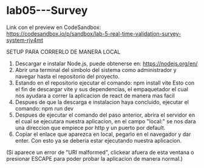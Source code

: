 # lab05---Survey
Link con el preview en CodeSandbox: https://codesandbox.io/p/sandbox/lab-5-real-time-validation-survey-system-rjy4mt

SETUP PARA CORRERLO DE MANERA LOCAL
1. Descargar e instalar Node.js, puede obtenerse en: https://nodejs.org/en/
2. Abrir una terminal del simbolo del sistema como administrador y navegar hasta el repositorio del proyecto.
3. Estando en el repositorio ejecutar el comando: npm install vite
    Esto con el fin de descargar vite y sus dependencias, el empaquetador el cual nos ayudara a correr la aplicacion de react de manera mas facil
4. Despues de que la descarga e instalacion haya concluido, ejecutar el comando: npm run dev
5. Despues de ejecutar el comando del paso anterior, abrira el servidor en el cual se ejecutara nuestra aplicacion, en el campo "local:" se nos dara una direccion que empiece por http y un puerto por default.
6. Copiar el enlace que aparezca en local, pegarlo en el navegador y dar enter. Con esto ya se deberia estar ejecutando nuestra aplicacion.

(Si aparece un error de "URI malformed", clickear afuera de esta ventana o presionar ESCAPE para poder probar la aplicacion de manera normal.)